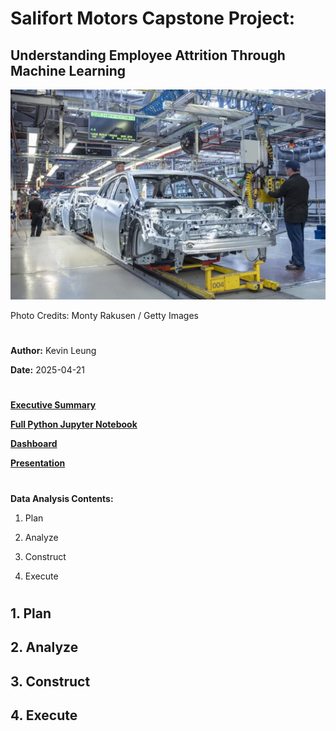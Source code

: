 #
# Salifort Motors Capstone Project: 
## Understanding Employee Attrition Through Machine Learning

![stock_photo](./images/car_image.png)

Photo Credits: Monty Rakusen / Getty Images

#

**Author:** Kevin Leung

**Date:** 2025-04-21

#
[**Executive Summary**](https://github.com/kleung157/Salifort_Motors_Capstone_Machine_Learning/blob/main/images/executive_summary.png)

[**Full Python Jupyter Notebook**](https://github.com/kleung157/Bellabeat_Case_Study_Google_Data_Analytics/blob/ba4e810b2ea8f7d907c0e844fd44f2d4f9583cc6/bellabeat_case_study_deliverables.Rmd)

[**Dashboard**](https://public.tableau.com/views/salifort_motors_capstone/DashboardStory?:language=en-US&:sid=&:redirect=auth&:display_count=n&:origin=viz_share_link)

[**Presentation**](https://github.com/kleung157/Bellabeat_Case_Study_Google_Data_Analytics/raw/refs/heads/main/bellabeat_presentation.pptx)

#

**Data Analysis Contents:**

1. Plan

2. Analyze

3. Construct

4. Execute

#

## 1. Plan

## 2. Analyze

## 3. Construct

## 4. Execute
